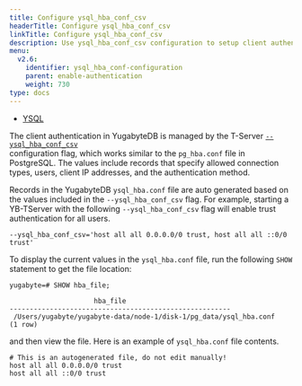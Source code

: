 ```yaml
---
title: Configure ysql_hba_conf_csv
headerTitle: Configure ysql_hba_conf_csv
linkTitle: Configure ysql_hba_conf_csv
description: Use ysql_hba_conf_csv configuration to setup client authentication.
menu:
  v2.6:
    identifier: ysql_hba_conf-configuration
    parent: enable-authentication
    weight: 730
type: docs
---
```


<ul class="nav nav-tabs-alt nav-tabs-yb">
  <li >
    <a href="/preview/secure/enable-authentication/ysql_hba_conf-configuration" class="nav-link active">
      <i class="icon-postgres" aria-hidden="true"></i>
      YSQL
    </a>
  </li>
</ul>

The client authentication in YugabyteDB is managed by the T-Server <code>[--ysql_hba_conf_csv](../../../reference/configuration/yb-tserver/#ysql-hba-conf-csv) </code>
configuration flag, which works similar to the <code>pg_hba.conf</code> file in PostgreSQL.
The values include records that specify allowed connection types, users, client IP addresses, and the authentication method.

Records in the YugabyteDB `ysql_hba.conf` file are auto generated based on the values included in the <code>--ysql_hba_conf_csv</code> flag.
For example, starting a YB-TServer with the following <code>--ysql_hba_conf_csv</code> flag will enable trust authentication for all users.

```
--ysql_hba_conf_csv='host all all 0.0.0.0/0 trust, host all all ::0/0 trust'
```

To display the current values in the `ysql_hba.conf` file, run the following `SHOW` statement to get the file location:

```
yugabyte=# SHOW hba_file;

                     hba_file
-------------------------------------------------------
 /Users/yugabyte/yugabyte-data/node-1/disk-1/pg_data/ysql_hba.conf
(1 row)
```

and then view the file. Here is an example of `ysql_hba.conf` file contents.

```
# This is an autogenerated file, do not edit manually!
host all all 0.0.0.0/0 trust
host all all ::0/0 trust
```
